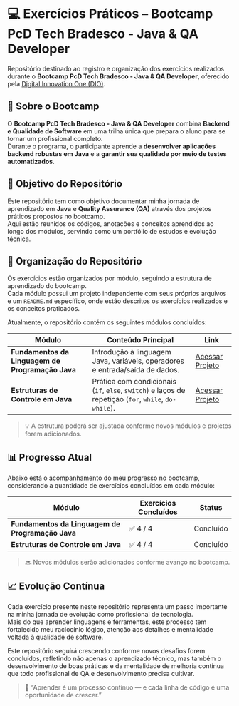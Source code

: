 # 💻 Exercícios Práticos – Bootcamp PcD Tech Bradesco - Java & QA Developer

Repositório destinado ao registro e organização dos exercícios realizados durante 
o **Bootcamp PcD Tech Bradesco - Java & QA Developer**, oferecido pela 
[Digital Innovation One (DIO)](https://web.dio.me/).

## 🚀 Sobre o Bootcamp

O **Bootcamp PcD Tech Bradesco - Java & QA Developer** combina **Backend e Qualidade de Software** 
em uma trilha única que prepara o aluno para se tornar um profissional completo.  
Durante o programa, o participante aprende a **desenvolver aplicações backend robustas em Java** 
e a **garantir sua qualidade por meio de testes automatizados**.  

## 🎯 Objetivo do Repositório

Este repositório tem como objetivo documentar minha jornada de aprendizado em **Java** e 
**Quality Assurance (QA)** através dos projetos práticos propostos no bootcamp.  
Aqui estão reunidos os códigos, anotações e conceitos aprendidos ao longo dos módulos, 
servindo como um portfólio de estudos e evolução técnica.

## 🧩 Organização do Repositório

Os exercícios estão organizados por módulo, seguindo a estrutura de aprendizado do bootcamp.  
Cada módulo possui um projeto independente com seus próprios arquivos e um `README.md` específico, 
onde estão descritos os exercícios realizados e os conceitos praticados.

Atualmente, o repositório contém os seguintes módulos concluídos:

| Módulo | Conteúdo Principal | Link |
|--------|--------------------|------|
|**Fundamentos da Linguagem de Programação Java** | Introdução à linguagem Java, variáveis, operadores e entrada/saída de dados. | [Acessar Projeto](https://github.com/deboralili/dio-exercicios-praticos/tree/main/fundamentos-da-linguagem-de-programacao-java) |
|**Estruturas de Controle em Java** | Prática com condicionais (`if`, `else`, `switch`) e laços de repetição (`for`, `while`, `do-while`). | [Acessar Projeto](https://github.com/deboralili/dio-exercicios-praticos/tree/main/estruturas-de-controle-em-java) |

> 💡 A estrutura poderá ser ajustada conforme novos módulos e projetos forem adicionados.

## 📊 Progresso Atual

Abaixo está o acompanhamento do meu progresso no bootcamp, considerando a quantidade de exercícios concluídos em cada módulo:

| Módulo | Exercícios Concluídos | Status |
|--------|------------------------|---------|
| **Fundamentos da Linguagem de Programação Java** | ✅ 4 / 4 | Concluído |
| **Estruturas de Controle em Java** | ✅ 4 / 4 | Concluído |

> 🔜 Novos módulos serão adicionados conforme avanço no bootcamp.

## 📈 Evolução Contínua

Cada exercício presente neste repositório representa um passo importante na minha jornada de evolução como profissional de tecnologia.  
Mais do que aprender linguagens e ferramentas, este processo tem fortalecido meu raciocínio lógico, atenção aos detalhes e mentalidade 
voltada à qualidade de software.

Este repositório seguirá crescendo conforme novos desafios forem concluídos, refletindo não apenas o aprendizado técnico, mas também o 
desenvolvimento de boas práticas e da mentalidade de melhoria contínua que todo profissional de QA e desenvolvimento precisa cultivar.

> 💬 “Aprender é um processo contínuo — e cada linha de código é uma oportunidade de crescer.”
